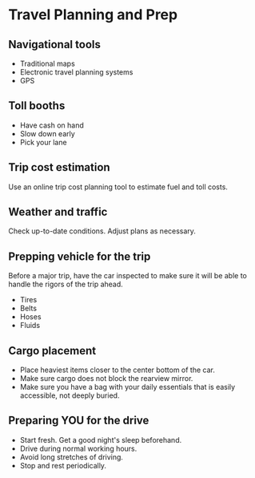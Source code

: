 # Travel Planning and Prep

## Navigational tools

* Traditional maps
* Electronic travel planning systems
* GPS

## Toll booths

* Have cash on hand
* Slow down early
* Pick your lane

## Trip cost estimation

Use an online trip cost planning tool to estimate fuel and toll costs. 

## Weather and traffic

Check up-to-date conditions. Adjust plans as necessary.

## Prepping vehicle for the trip

Before a major trip, have the car inspected to make sure it will be able to handle the rigors of the trip ahead. 
* Tires
* Belts
* Hoses
* Fluids

## Cargo placement
* Place heaviest items closer to the center bottom of the car. 
* Make sure cargo does not block the rearview mirror.
* Make sure you have a bag with your daily essentials that is easily accessible, not deeply buried. 

## Preparing YOU for the drive

* Start fresh. Get a good night's sleep beforehand.
* Drive during normal working hours.
* Avoid long stretches of driving.
* Stop and rest periodically.
